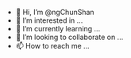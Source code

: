 - 👋 Hi, I’m @ngChunShan
- 👀 I’m interested in ...
- 🌱 I’m currently learning ...
- 💞️ I’m looking to collaborate on ...
- 📫 How to reach me ...

<!---
ngChunShan/ngChunShan is a ✨ special ✨ repository because its `README.md` (this file) appears on your GitHub profile.
You can click the Preview link to take a look at your changes.
--->
